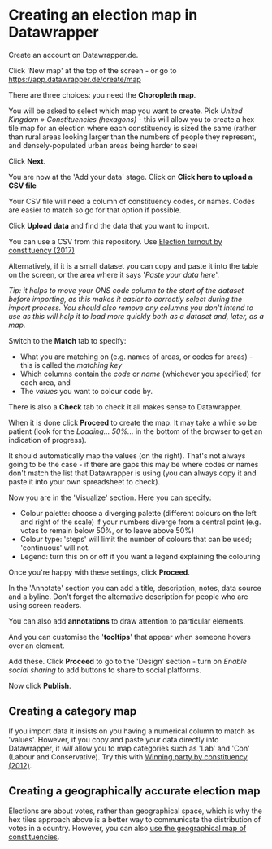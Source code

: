 # Creating an election map in Datawrapper

Create an account on Datawrapper.de.

Click 'New map' at the top of the screen - or go to https://app.datawrapper.de/create/map

There are three choices: you need the **Choropleth map**.

You will be asked to select which map you want to create. Pick *United Kingdom » Constituencies (hexagons)* - this will allow you to create a hex tile map for an election where each constituency is sized the same (rather than rural areas looking larger than the numbers of people they represent, and densely-populated urban areas being harder to see)

Click **Next**.

You are now at the 'Add your data' stage. Click on **Click here to upload a CSV file**

Your CSV file will need a column of constituency codes, or names. Codes are easier to match so go for that option if possible.

Click **Upload data** and find the data that you want to import.

You can use a CSV from this repository. Use [Election turnout by constituency (2017)](https://github.com/paulbradshaw/MED7373-Data-Journalism/blob/master/mapping/datasets/2017electionturnout.csv)

Alternatively, if it is a small dataset you can copy and paste it into the table on the screen, or the area where it says '*Paste your data here*'.

*Tip: it helps to move your ONS code column to the start of the dataset before importing, as this makes it easier to correctly select during the import process. You should also remove any columns you don't intend to use as this will help it to load more quickly both as a dataset and, later, as a map.*

Switch to the **Match** tab to specify: 

* What you are matching on (e.g. names of areas, or codes for areas) - this is called the *matching key*
* Which columns contain the *code* or *name* (whichever you specified) for each area, and 
* The *values* you want to colour code by. 

There is also a **Check** tab to check it all makes sense to Datawrapper. 

When it is done click **Proceed** to create the map. It may take a while so be patient (look for the *Loading... 50%...* in the bottom of the browser to get an indication of progress).

It should automatically map the values (on the right). That's not always going to be the case - if there are gaps this may be where codes or names don't match the list that Datawrapper is using (you can always copy it and paste it into your own spreadsheet to check).

Now you are in the 'Visualize' section. Here you can specify:

* Colour palette: choose a diverging palette (different colours on the left and right of the scale) if your numbers diverge from a central point (e.g. votes to remain below 50%, or to leave above 50%)
* Colour type: 'steps' will limit the number of colours that can be used; 'continuous' will not.
* Legend: turn this on or off if you want a legend explaining the colouring

Once you're happy with these settings, click **Proceed**.

In the 'Annotate' section you can add a title, description, notes, data source and a byline. Don't forget the alternative description for people who are using screen readers.

You can also add **annotations** to draw attention to particular elements.

And you can customise the '**tooltips**' that appear when someone hovers over an element. 

Add these. Click **Proceed** to go to the 'Design' section - turn on *Enable social sharing* to add buttons to share to social platforms.

Now click **Publish**.

## Creating a category map

If you import data it insists on you having a numerical column to match as 'values'. However, if you copy and paste your data directly into Datawrapper, it *will* allow you to map categories such as 'Lab' and 'Con' (Labour and Conservative). Try this with [Winning party by constituency (2012)](https://github.com/paulbradshaw/MED7373-Data-Journalism/blob/master/mapping/datasets/electionwinners2012.csv).


## Creating a geographically accurate election map

Elections are about votes, rather than geographical space, which is why the hex tiles approach above is a better way to communicate the distribution of votes in a country. However, you can also [use the geographical map of constituencies](https://blog.datawrapper.de/new-uk-election-maps-in-datawrapper/).
